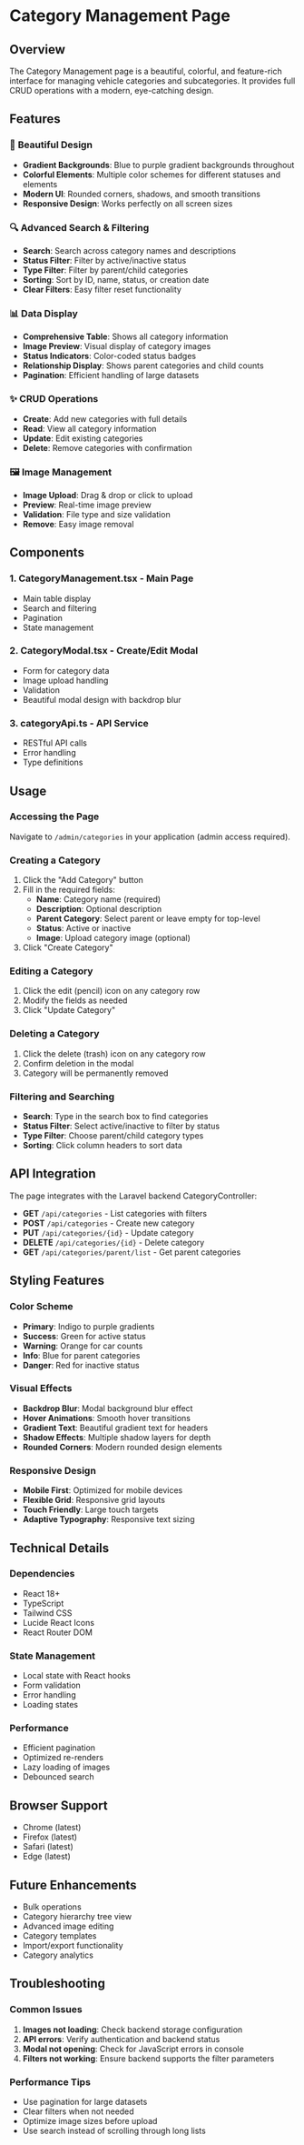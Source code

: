 # Category Management Page

## Overview
The Category Management page is a beautiful, colorful, and feature-rich interface for managing vehicle categories and subcategories. It provides full CRUD operations with a modern, eye-catching design.

## Features

### 🎨 **Beautiful Design**
- **Gradient Backgrounds**: Blue to purple gradient backgrounds throughout
- **Colorful Elements**: Multiple color schemes for different statuses and elements
- **Modern UI**: Rounded corners, shadows, and smooth transitions
- **Responsive Design**: Works perfectly on all screen sizes

### 🔍 **Advanced Search & Filtering**
- **Search**: Search across category names and descriptions
- **Status Filter**: Filter by active/inactive status
- **Type Filter**: Filter by parent/child categories
- **Sorting**: Sort by ID, name, status, or creation date
- **Clear Filters**: Easy filter reset functionality

### 📊 **Data Display**
- **Comprehensive Table**: Shows all category information
- **Image Preview**: Visual display of category images
- **Status Indicators**: Color-coded status badges
- **Relationship Display**: Shows parent categories and child counts
- **Pagination**: Efficient handling of large datasets

### ✨ **CRUD Operations**
- **Create**: Add new categories with full details
- **Read**: View all category information
- **Update**: Edit existing categories
- **Delete**: Remove categories with confirmation

### 🖼️ **Image Management**
- **Image Upload**: Drag & drop or click to upload
- **Preview**: Real-time image preview
- **Validation**: File type and size validation
- **Remove**: Easy image removal

## Components

### 1. **CategoryManagement.tsx** - Main Page
- Main table display
- Search and filtering
- Pagination
- State management

### 2. **CategoryModal.tsx** - Create/Edit Modal
- Form for category data
- Image upload handling
- Validation
- Beautiful modal design with backdrop blur

### 3. **categoryApi.ts** - API Service
- RESTful API calls
- Error handling
- Type definitions

## Usage

### Accessing the Page
Navigate to `/admin/categories` in your application (admin access required).

### Creating a Category
1. Click the "Add Category" button
2. Fill in the required fields:
   - **Name**: Category name (required)
   - **Description**: Optional description
   - **Parent Category**: Select parent or leave empty for top-level
   - **Status**: Active or inactive
   - **Image**: Upload category image (optional)
3. Click "Create Category"

### Editing a Category
1. Click the edit (pencil) icon on any category row
2. Modify the fields as needed
3. Click "Update Category"

### Deleting a Category
1. Click the delete (trash) icon on any category row
2. Confirm deletion in the modal
3. Category will be permanently removed

### Filtering and Searching
- **Search**: Type in the search box to find categories
- **Status Filter**: Select active/inactive to filter by status
- **Type Filter**: Choose parent/child category types
- **Sorting**: Click column headers to sort data

## API Integration

The page integrates with the Laravel backend CategoryController:

- **GET** `/api/categories` - List categories with filters
- **POST** `/api/categories` - Create new category
- **PUT** `/api/categories/{id}` - Update category
- **DELETE** `/api/categories/{id}` - Delete category
- **GET** `/api/categories/parent/list` - Get parent categories

## Styling Features

### Color Scheme
- **Primary**: Indigo to purple gradients
- **Success**: Green for active status
- **Warning**: Orange for car counts
- **Info**: Blue for parent categories
- **Danger**: Red for inactive status

### Visual Effects
- **Backdrop Blur**: Modal background blur effect
- **Hover Animations**: Smooth hover transitions
- **Gradient Text**: Beautiful gradient text for headers
- **Shadow Effects**: Multiple shadow layers for depth
- **Rounded Corners**: Modern rounded design elements

### Responsive Design
- **Mobile First**: Optimized for mobile devices
- **Flexible Grid**: Responsive grid layouts
- **Touch Friendly**: Large touch targets
- **Adaptive Typography**: Responsive text sizing

## Technical Details

### Dependencies
- React 18+
- TypeScript
- Tailwind CSS
- Lucide React Icons
- React Router DOM

### State Management
- Local state with React hooks
- Form validation
- Error handling
- Loading states

### Performance
- Efficient pagination
- Optimized re-renders
- Lazy loading of images
- Debounced search

## Browser Support
- Chrome (latest)
- Firefox (latest)
- Safari (latest)
- Edge (latest)

## Future Enhancements
- Bulk operations
- Category hierarchy tree view
- Advanced image editing
- Category templates
- Import/export functionality
- Category analytics

## Troubleshooting

### Common Issues
1. **Images not loading**: Check backend storage configuration
2. **API errors**: Verify authentication and backend status
3. **Modal not opening**: Check for JavaScript errors in console
4. **Filters not working**: Ensure backend supports the filter parameters

### Performance Tips
- Use pagination for large datasets
- Clear filters when not needed
- Optimize image sizes before upload
- Use search instead of scrolling through long lists

